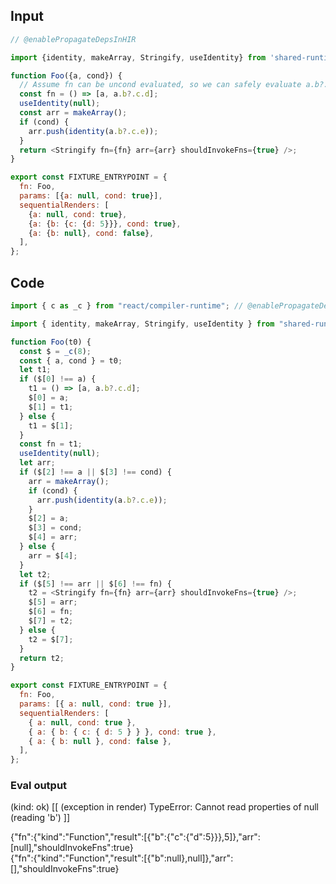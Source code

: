 
## Input

```javascript
// @enablePropagateDepsInHIR

import {identity, makeArray, Stringify, useIdentity} from 'shared-runtime';

function Foo({a, cond}) {
  // Assume fn can be uncond evaluated, so we can safely evaluate a.b?.c.<any>
  const fn = () => [a, a.b?.c.d];
  useIdentity(null);
  const arr = makeArray();
  if (cond) {
    arr.push(identity(a.b?.c.e));
  }
  return <Stringify fn={fn} arr={arr} shouldInvokeFns={true} />;
}

export const FIXTURE_ENTRYPOINT = {
  fn: Foo,
  params: [{a: null, cond: true}],
  sequentialRenders: [
    {a: null, cond: true},
    {a: {b: {c: {d: 5}}}, cond: true},
    {a: {b: null}, cond: false},
  ],
};

```

## Code

```javascript
import { c as _c } from "react/compiler-runtime"; // @enablePropagateDepsInHIR

import { identity, makeArray, Stringify, useIdentity } from "shared-runtime";

function Foo(t0) {
  const $ = _c(8);
  const { a, cond } = t0;
  let t1;
  if ($[0] !== a) {
    t1 = () => [a, a.b?.c.d];
    $[0] = a;
    $[1] = t1;
  } else {
    t1 = $[1];
  }
  const fn = t1;
  useIdentity(null);
  let arr;
  if ($[2] !== a || $[3] !== cond) {
    arr = makeArray();
    if (cond) {
      arr.push(identity(a.b?.c.e));
    }
    $[2] = a;
    $[3] = cond;
    $[4] = arr;
  } else {
    arr = $[4];
  }
  let t2;
  if ($[5] !== arr || $[6] !== fn) {
    t2 = <Stringify fn={fn} arr={arr} shouldInvokeFns={true} />;
    $[5] = arr;
    $[6] = fn;
    $[7] = t2;
  } else {
    t2 = $[7];
  }
  return t2;
}

export const FIXTURE_ENTRYPOINT = {
  fn: Foo,
  params: [{ a: null, cond: true }],
  sequentialRenders: [
    { a: null, cond: true },
    { a: { b: { c: { d: 5 } } }, cond: true },
    { a: { b: null }, cond: false },
  ],
};

```
      
### Eval output
(kind: ok) [[ (exception in render) TypeError: Cannot read properties of null (reading 'b') ]]
<div>{"fn":{"kind":"Function","result":[{"b":{"c":{"d":5}}},5]},"arr":[null],"shouldInvokeFns":true}</div>
<div>{"fn":{"kind":"Function","result":[{"b":null},null]},"arr":[],"shouldInvokeFns":true}</div>